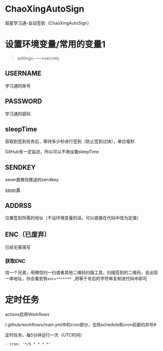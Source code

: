 
# ChaoXingAutoSign
超星学习通-自动签到（ChaoXingAutoSign）
# 设置环境变量/常用的变量1

> settings--->secrets

## USERNAME
学习通的账号
## PASSWORD
学习通的密码
## sleepTime
获取到签到任务后，等待多少秒进行签到（防止签到过快），单位毫秒.

GitHub有一定延迟，所以可以不用设置sleepTime
## SENDKEY
sever酱微信推送的sendkey

[sever酱](https://sct.ftqq.com/)
## ADDRSS
位置签到所需的地址（不设环境变量的话，可以直接在代码中改为定值）
## ENC（已废弃）
已经无需填写
### 获取ENC
找一个兄弟，用微信扫一扫或者其他二维码扫描工具，扫描签到的二维码，会出现一串地址，你会看到有`enc=******* `,把等于号后的字符串复制进代码中即可

# 定时任务
actions启用Workflows

/.github/workflows/main.yml中的cron部分，去除schedule和cron前面的井号#

定时任务，每5分钟运行一次（UTC时间）
```
- cron: '*/5 * * * *'
```

